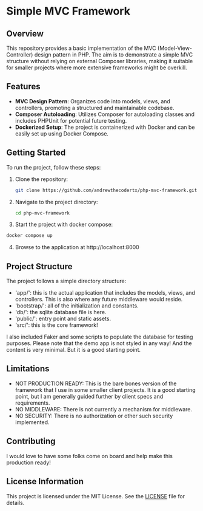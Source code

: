
# Simple MVC Framework

## Overview

This repository provides a basic implementation of the MVC (Model-View-Controller)
design pattern in PHP. The aim is to demonstrate a simple MVC structure without
relying on external Composer libraries, making it suitable for smaller projects
where more extensive frameworks might be overkill.

## Features

- **MVC Design Pattern**: Organizes code into models, views, and controllers,
promoting a structured and maintainable codebase.
- **Composer Autoloading**: Utilizes Composer for autoloading classes and
includes PHPUnit for potential future testing.
- **Dockerized Setup**: The project is containerized with Docker and can
be easily set up using Docker Compose.

## Getting Started

To run the project, follow these steps:

1. Clone the repository:

   ```bash
   git clone https://github.com/andrewthecodertx/php-mvc-framework.git
   ```

2. Navigate to the project directory:

   ```bash
   cd php-mvc-framework
   ```

3. Start the project with docker compose:

  ```bash
  docker compose up
  ```

4. Browse to the application at http://localhost:8000

## Project Structure

The project follows a simple directory structure:

- 'app/': this is the actual application that includes the models, views, and controllers.
This is also where any future middleware would reside.
- 'bootstrap/': all of the initialization and constants.
- 'db/': the sqlite database file is here.
- 'public/': entry point and static assets.
- 'src/': this is the core framework!

I also included Faker and some scripts to populate the database for testing
purposes. Please note that the demo app is not styled in any way! And the
content is very minimal. But it is a good starting point.

## Limitations

- NOT PRODUCTION READY: This is the bare bones version of the framework that I use
in some smaller client projects. It is a good starting point, but I am
generally guided further by client specs and requirements.
- NO MIDDLEWARE: There is not currently a mechanism for middleware.
- NO SECURITY: There is no authorization or other such security implemented.

## Contributing

I would love to have some folks come on board and help make this production ready!

## License Information

This project is licensed under the MIT License. See the [LICENSE](LICENSE) file
for details.
